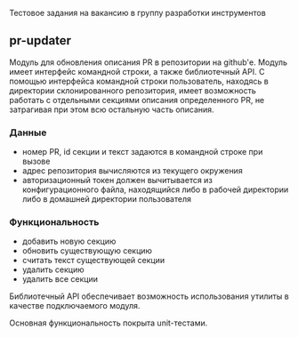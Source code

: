 Тестовое задания на вакансию в группу разработки инструментов
## pr-updater

Модуль для обновления описания PR в репозитории на github'е. Модуль имеет интерфейс командной строки, а также библиотечный API.
С помощью интерфейса командной строки пользователь, находясь в директории склонированного репозитория, имеет возможность работать с отдельными секциями описания определенного PR, не затрагивая при этом всю остальную часть описания.

### Данные
  - номер PR, id секции и текст задаются в командной строке при вызове
  - адрес репозитория вычисляются из текущего окружения
  - авторизационный токен должен вычитывается из конфигурационного файла, находящийся либо в рабочей директории либо в домашней директории пользователя

### Функциональность
  - добавить новую секцию
  - обновить существующую секцию
  - считать текст существующей секции
  - удалить секцию
  - удалить все секции


Библиотечный API обеспечивает возможность использования утилиты в качестве подключаемого модуля.

Основная функциональность покрыта unit-тестами.
